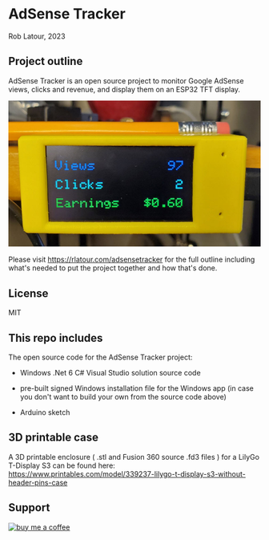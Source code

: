 # AdSense Tracker

Rob Latour, 2023

## Project outline

AdSense Tracker is an open source project to monitor Google AdSense views, clicks and revenue, and display them on an ESP32 TFT display.

![components](https://github.com/roblatour/adsensetracker/blob/main/exampledisplay.jpg)

Please visit https://rlatour.com/adsensetracker for the full outline including what's needed to put the project together and how that's done.

## License

MIT

## This repo includes

The open source code for the AdSense Tracker project:

- Windows .Net 6 C# Visual Studio solution source code

- pre-built signed Windows installation file for the Windows app
  (in case you don't want to build your own from the source code above)
  
- Arduino sketch
  
## 3D printable case 
  
A 3D printable enclosure ( .stl and Fusion 360 source .fd3  files ) for a LilyGo T-Display S3
can be found here: https://www.printables.com/model/339237-lilygo-t-display-s3-without-header-pins-case

## Support

[<img alt="buy me  a coffee" width="200px" src="https://cdn.buymeacoffee.com/buttons/v2/default-blue.png" />](https://www.buymeacoffee.com/roblatour)
